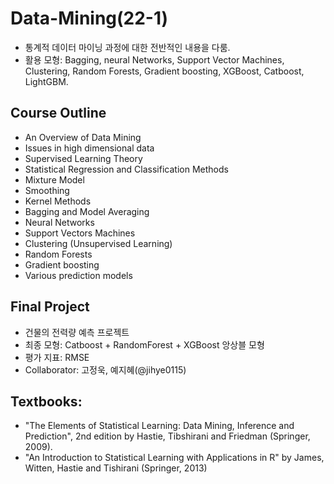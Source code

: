 # Data-Mining(22-1) 

- 통계적 데이터 마이닝 과정에 대한 전반적인 내용을 다룸. 
- 활용 모형: Bagging, neural Networks, Support Vector Machines, Clustering, Random Forests, Gradient boosting, XGBoost, Catboost, LightGBM.

## Course Outline
* An Overview of Data Mining
* Issues in high dimensional data
* Supervised Learning Theory
* Statistical Regression and Classification Methods
* Mixture Model
* Smoothing
* Kernel Methods
* Bagging and Model Averaging
* Neural Networks
* Support Vectors Machines
* Clustering (Unsupervised Learning)
* Random Forests
* Gradient boosting
* Various prediction models

## Final Project 
* 건물의 전력량 예측 프로젝트
* 최종 모형: Catboost + RandomForest + XGBoost 앙상블 모형
* 평가 지표: RMSE 
* Collaborator: 고정욱, 예지혜(@jihye0115)

## Textbooks:
* "The Elements of Statistical Learning: Data Mining, Inference and Prediction", 2nd edition by Hastie, Tibshirani and Friedman (Springer, 2009).
* "An Introduction to Statistical Learning with Applications in R" by James, Witten, Hastie and Tishirani (Springer, 2013)
